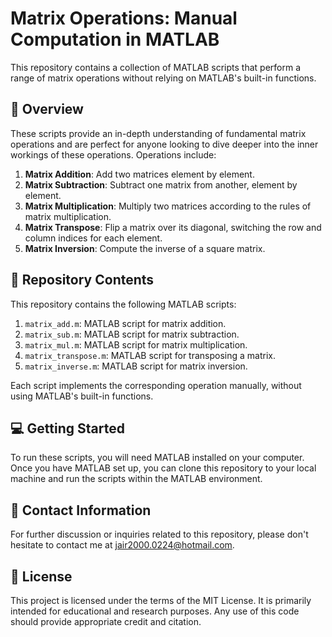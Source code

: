 # Matrix Operations: Manual Computation in MATLAB

This repository contains a collection of MATLAB scripts that perform a range of matrix operations without relying on MATLAB's built-in functions. 

## :scroll: Overview

These scripts provide an in-depth understanding of fundamental matrix operations and are perfect for anyone looking to dive deeper into the inner workings of these operations. Operations include:

1. **Matrix Addition**: Add two matrices element by element.
2. **Matrix Subtraction**: Subtract one matrix from another, element by element.
3. **Matrix Multiplication**: Multiply two matrices according to the rules of matrix multiplication.
4. **Matrix Transpose**: Flip a matrix over its diagonal, switching the row and column indices for each element.
5. **Matrix Inversion**: Compute the inverse of a square matrix.

## :file_folder: Repository Contents

This repository contains the following MATLAB scripts:

1. `matrix_add.m`: MATLAB script for matrix addition.
2. `matrix_sub.m`: MATLAB script for matrix subtraction.
3. `matrix_mul.m`: MATLAB script for matrix multiplication.
4. `matrix_transpose.m`: MATLAB script for transposing a matrix.
5. `matrix_inverse.m`: MATLAB script for matrix inversion.

Each script implements the corresponding operation manually, without using MATLAB's built-in functions.

## :computer: Getting Started

To run these scripts, you will need MATLAB installed on your computer. Once you have MATLAB set up, you can clone this repository to your local machine and run the scripts within the MATLAB environment.

## :email: Contact Information

For further discussion or inquiries related to this repository, please don't hesitate to contact me at jair2000.0224@hotmail.com.

## :page_with_curl: License

This project is licensed under the terms of the MIT License. It is primarily intended for educational and research purposes. Any use of this code should provide appropriate credit and citation.
